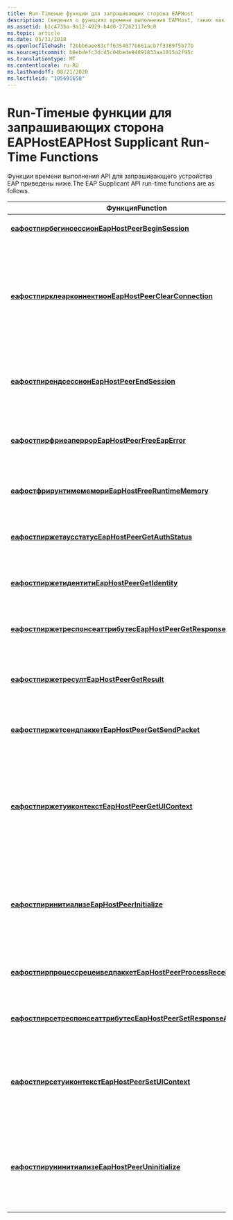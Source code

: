 ```yaml
---
title: Run-Timeные функции для запрашивающих сторона EAPHost
description: Сведения о функциях времени выполнения EAPHost, таких как Еафостпирбегинсессион и Еафостпиржетресулт.
ms.assetid: b1c473ba-9a12-4929-b4d0-27262117e9c0
ms.topic: article
ms.date: 05/31/2018
ms.openlocfilehash: f2bbb6aee83cff6354877b661acb7f3389f5b77b
ms.sourcegitcommit: b0ebdefc3dcd5c04bede94091833aa1015a2f95c
ms.translationtype: MT
ms.contentlocale: ru-RU
ms.lasthandoff: 08/21/2020
ms.locfileid: "105691658"
---
```

# <a name="eaphost-supplicant-run-time-functions"></a><span data-ttu-id="e5f8c-103">Run-Timeные функции для запрашивающих сторона EAPHost</span><span class="sxs-lookup"><span data-stu-id="e5f8c-103">EAPHost Supplicant Run-Time Functions</span></span>

<span data-ttu-id="e5f8c-104">Функции времени выполнения API для запрашивающего устройства EAP приведены ниже.</span><span class="sxs-lookup"><span data-stu-id="e5f8c-104">The EAP Supplicant API run-time functions are as follows.</span></span>



| <span data-ttu-id="e5f8c-105">Функция</span><span class="sxs-lookup"><span data-stu-id="e5f8c-105">Function</span></span>                                                                     | <span data-ttu-id="e5f8c-106">Описание</span><span class="sxs-lookup"><span data-stu-id="e5f8c-106">Description</span></span>                                                                                                                                                                                                          |
|------------------------------------------------------------------------------|----------------------------------------------------------------------------------------------------------------------------------------------------------------------------------------------------------------------|
| [<span data-ttu-id="e5f8c-107">**еафостпирбегинсессион**</span><span class="sxs-lookup"><span data-stu-id="e5f8c-107">**EapHostPeerBeginSession**</span></span>](/previous-versions/windows/desktop/api/eappapis/nf-eappapis-eaphostpeerbeginsession)                   | <span data-ttu-id="e5f8c-108">Запускает сеанс проверки подлинности EAP.</span><span class="sxs-lookup"><span data-stu-id="e5f8c-108">Starts an EAP authentication session.</span></span>                                                                                                                                                                                |
| [<span data-ttu-id="e5f8c-109">**еафостпирклеарконнектион**</span><span class="sxs-lookup"><span data-stu-id="e5f8c-109">**EapHostPeerClearConnection**</span></span>](/previous-versions/windows/desktop/api/eappapis/nf-eappapis-eaphostpeerclearconnection)             | <span data-ttu-id="e5f8c-110">Останавливает все будущие обратные вызовы к [**нотификатионхандлер**](/previous-versions/windows/desktop/api) , предоставляемому вызывающим абонентом, в EAPHost в предыдущем вызове [**еафостпирбегинсессион**](/previous-versions/windows/desktop/api/eappapis/nf-eappapis-eaphostpeerbeginsession).</span><span class="sxs-lookup"><span data-stu-id="e5f8c-110">Halts all future callbacks to the [**NotificationHandler**](/previous-versions/windows/desktop/api) provided by the calling supplicant to EAPHost in a previous call to [**EapHostPeerBeginSession**](/previous-versions/windows/desktop/api/eappapis/nf-eappapis-eaphostpeerbeginsession).</span></span> |
| [<span data-ttu-id="e5f8c-111">**еафостпирендсессион**</span><span class="sxs-lookup"><span data-stu-id="e5f8c-111">**EapHostPeerEndSession**</span></span>](/previous-versions/windows/desktop/api/eappapis/nf-eappapis-eaphostpeerendsession)                       | <span data-ttu-id="e5f8c-112">Завершает текущий сеанс проверки подлинности EAP между EAPHost и вызывающим запрашивающим.</span><span class="sxs-lookup"><span data-stu-id="e5f8c-112">Terminates a current EAP authentication session between EAPHost and the calling supplicant.</span></span>                                                                                                                          |
| [<span data-ttu-id="e5f8c-113">**еафостпирфриеаперрор**</span><span class="sxs-lookup"><span data-stu-id="e5f8c-113">**EapHostPeerFreeEapError**</span></span>](/previous-versions/windows/desktop/api/eappapis/nf-eappapis-eaphostpeerfreeeaperror)                   | <span data-ttu-id="e5f8c-114">Освобождает все модули памяти, относящиеся к ошибкам EAP, возвращаемые API-интерфейсами EAPHost.</span><span class="sxs-lookup"><span data-stu-id="e5f8c-114">Frees all EAP error-specific memory returned by EAPHost APIs.</span></span>                                                                                                                                                        |
| [<span data-ttu-id="e5f8c-115">**еафостфрирунтимемемори**</span><span class="sxs-lookup"><span data-stu-id="e5f8c-115">**EapHostFreeRuntimeMemory**</span></span>](/previous-versions/windows/desktop/api/eaphostpeerconfigapis/nf-eaphostpeerconfigapis-eaphostpeerfreememory)                    | <span data-ttu-id="e5f8c-116">Высвобождает пространство памяти, используемое интерфейсами API времени выполнения.</span><span class="sxs-lookup"><span data-stu-id="e5f8c-116">Releases memory space used by run-time APIs.</span></span>                                                                                                                                                                         |
| [<span data-ttu-id="e5f8c-117">**еафостпиржетаусстатус**</span><span class="sxs-lookup"><span data-stu-id="e5f8c-117">**EapHostPeerGetAuthStatus**</span></span>](/previous-versions/windows/desktop/api/eappapis/nf-eappapis-eaphostpeergetauthstatus)                 | <span data-ttu-id="e5f8c-118">Получает текущее состояние проверки подлинности EAP от EAPHost.</span><span class="sxs-lookup"><span data-stu-id="e5f8c-118">Obtains the supplicant's current EAP authentication status from EAPHost.</span></span>                                                                                                                                             |
| [<span data-ttu-id="e5f8c-119">**еафостпиржетидентити**</span><span class="sxs-lookup"><span data-stu-id="e5f8c-119">**EapHostPeerGetIdentity**</span></span>](/previous-versions/windows/desktop/api/eappapis/nf-eappapis-eaphostpeergetidentity)                     | <span data-ttu-id="e5f8c-120">Запрашивает сведения об идентификаторе из внутренних методов.</span><span class="sxs-lookup"><span data-stu-id="e5f8c-120">Requests identity information from the inner methods.</span></span>                                                                                                                                                                |
| [<span data-ttu-id="e5f8c-121">**еафостпиржетреспонсеаттрибутес**</span><span class="sxs-lookup"><span data-stu-id="e5f8c-121">**EapHostPeerGetResponseAttributes**</span></span>](/previous-versions/windows/desktop/api/eappapis/nf-eappapis-eaphostpeergetresponseattributes) | <span data-ttu-id="e5f8c-122">Получает массив атрибутов проверки подлинности EAP от EAPHost.</span><span class="sxs-lookup"><span data-stu-id="e5f8c-122">Obtains an array of EAP authentication attributes from EAPHost.</span></span>                                                                                                                                                      |
| [<span data-ttu-id="e5f8c-123">**еафостпиржетресулт**</span><span class="sxs-lookup"><span data-stu-id="e5f8c-123">**EapHostPeerGetResult**</span></span>](/previous-versions/windows/desktop/api/eappapis/nf-eappapis-eaphostpeergetresult)                         | <span data-ttu-id="e5f8c-124">Получает результат проверки подлинности для указанного сеанса проверки подлинности EAP.</span><span class="sxs-lookup"><span data-stu-id="e5f8c-124">Obtains the authentication result for the specified EAP authentication session.</span></span>                                                                                                                                      |
| [<span data-ttu-id="e5f8c-125">**еафостпиржетсендпаккет**</span><span class="sxs-lookup"><span data-stu-id="e5f8c-125">**EapHostPeerGetSendPacket**</span></span>](/previous-versions/windows/desktop/api/eappapis/nf-eappapis-eaphostpeergetsendpacket)                 | <span data-ttu-id="e5f8c-126">Получает пакет от EAPHost для отправки в средство проверки подлинности.</span><span class="sxs-lookup"><span data-stu-id="e5f8c-126">Obtains a packet from EAPHost to send to the authenticator.</span></span>                                                                                                                                                          |
| [<span data-ttu-id="e5f8c-127">**еафостпиржетуиконтекст**</span><span class="sxs-lookup"><span data-stu-id="e5f8c-127">**EapHostPeerGetUIContext**</span></span>](/previous-versions/windows/desktop/api/eappapis/nf-eappapis-eaphostpeergetuicontext)                   | <span data-ttu-id="e5f8c-128">Получает контекст пользовательского интерфейса для запрашивающего сторона от EAPHost, который используется в API-интерфейсах [**еафостпиринвокеинтерактивеуи**](/previous-versions/windows/desktop/api/eaphostpeerconfigapis/nf-eaphostpeerconfigapis-eaphostpeerinvokeinteractiveui) для данного запрашивающего устройства.</span><span class="sxs-lookup"><span data-stu-id="e5f8c-128">Obtains the user interface context for the supplicant from EAPHost that is used in the [**EapHostPeerInvokeInteractiveUI**](/previous-versions/windows/desktop/api/eaphostpeerconfigapis/nf-eaphostpeerconfigapis-eaphostpeerinvokeinteractiveui) APIs for the supplicant.</span></span>                             |
| [<span data-ttu-id="e5f8c-129">**еафостпиринитиализе**</span><span class="sxs-lookup"><span data-stu-id="e5f8c-129">**EapHostPeerInitialize**</span></span>](/previous-versions/windows/desktop/api/eappapis/nf-eappapis-eaphostpeerinitialize)                       | <span data-ttu-id="e5f8c-130">Инициализирует EAPHost для запрашивающего устройства.</span><span class="sxs-lookup"><span data-stu-id="e5f8c-130">Initializes EAPHost for the supplicant.</span></span> <span data-ttu-id="e5f8c-131">[**Еафостинитиализе**](/previous-versions/windows/desktop/api/eappapis/nf-eappapis-eaphostpeerinitialize) и [**еафостунинитиализе**](/previous-versions/windows/desktop/api/eappapis/nf-eappapis-eaphostpeeruninitialize) должны вызываться как пары.</span><span class="sxs-lookup"><span data-stu-id="e5f8c-131">[**EapHostInitialize**](/previous-versions/windows/desktop/api/eappapis/nf-eappapis-eaphostpeerinitialize) and [**EapHostUninitialize**](/previous-versions/windows/desktop/api/eappapis/nf-eappapis-eaphostpeeruninitialize) must be called as a pair.</span></span>                                      |
| [<span data-ttu-id="e5f8c-132">**еафостпирпроцессрецеиведпаккет**</span><span class="sxs-lookup"><span data-stu-id="e5f8c-132">**EapHostPeerProcessReceivedPacket**</span></span>](/previous-versions/windows/desktop/api/eappapis/nf-eappapis-eaphostpeerprocessreceivedpacket) | <span data-ttu-id="e5f8c-133">Передает пакет EAP в EAPHost после получения пакета EAP с сервера.</span><span class="sxs-lookup"><span data-stu-id="e5f8c-133">Transfers the EAP packet to EAPHost after having received an EAP packet from the server.</span></span>                                                                                                                             |
| [<span data-ttu-id="e5f8c-134">**еафостпирсетреспонсеаттрибутес**</span><span class="sxs-lookup"><span data-stu-id="e5f8c-134">**EapHostPeerSetResponseAttributes**</span></span>](/previous-versions/windows/desktop/api/eappapis/nf-eappapis-eaphostpeersetresponseattributes) | <span data-ttu-id="e5f8c-135">Предоставляет обновленные атрибуты проверки подлинности EAP для EAPHost.</span><span class="sxs-lookup"><span data-stu-id="e5f8c-135">Provides updated EAP authentication attributes to EAPHost.</span></span>                                                                                                                                                           |
| [<span data-ttu-id="e5f8c-136">**еафостпирсетуиконтекст**</span><span class="sxs-lookup"><span data-stu-id="e5f8c-136">**EapHostPeerSetUIContext**</span></span>](/previous-versions/windows/desktop/api/eappapis/nf-eappapis-eaphostpeersetuicontext)                   | <span data-ttu-id="e5f8c-137">Предоставляет новый или обновленный контекст пользовательского интерфейса для однорангового метода EAP, загруженного на EAPHost.</span><span class="sxs-lookup"><span data-stu-id="e5f8c-137">Provides a new or updated user interface context to the EAP peer method loaded on EAPHost.</span></span>                                                                                                                           |
| [<span data-ttu-id="e5f8c-138">**еафостпирунинитиализе**</span><span class="sxs-lookup"><span data-stu-id="e5f8c-138">**EapHostPeerUninitialize**</span></span>](/previous-versions/windows/desktop/api/eappapis/nf-eappapis-eaphostpeeruninitialize)                   | <span data-ttu-id="e5f8c-139">Унитиализес EapHost для данного запрашивающего устройства.</span><span class="sxs-lookup"><span data-stu-id="e5f8c-139">Unitializes EapHost for the supplicant.</span></span> <span data-ttu-id="e5f8c-140">[**Еафостинитиализе**](/previous-versions/windows/desktop/api/eappapis/nf-eappapis-eaphostpeerinitialize) и [**еафостунинитиализе**](/previous-versions/windows/desktop/api/eappapis/nf-eappapis-eaphostpeeruninitialize) должны вызываться как пары.</span><span class="sxs-lookup"><span data-stu-id="e5f8c-140">[**EapHostInitialize**](/previous-versions/windows/desktop/api/eappapis/nf-eappapis-eaphostpeerinitialize) and [**EapHostUninitialize**](/previous-versions/windows/desktop/api/eappapis/nf-eappapis-eaphostpeeruninitialize) must be called as a pair.</span></span>                                      |



 

 

 




